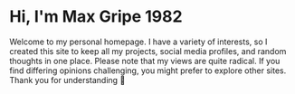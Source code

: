 # Hi, I'm Max Gripe 1982

Welcome to my personal homepage. I have a variety of interests, so I created this site to keep all my projects, social media profiles, and random thoughts in one place. Please note that my views are quite radical. If you find differing opinions challenging, you might prefer to explore other sites. Thank you for understanding 💜

